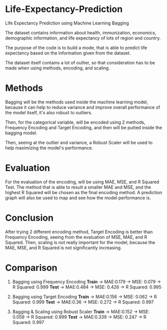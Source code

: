 # Life-Expectancy-Prediction
Life Expectancy Prediction using Machine Learning Bagging

The dataset contains information about health, immunization, economics, demographic information, and life expectancy of lots of region and country.

The purpose of the code is to build a mode, that is able to predict life expectancy based on the information given from the dataset.

The dataset itself contains a lot of outlier, so that consideration has to be made when using methods, encoding, and scaling.

# Methods
Bagging will be the methods used inside the machine learning model, because it can help to reduce variance and improve overall performance of the model itself, it's also robust to outliers.

Then, for the categorical variable, will be encoded using 2 methods, Frequency Encoding and Target Encoding, and then will be putted inside the bagging model.

Then, seeing at the outlier and variance, a Robust Scaler will be used to help maximizing the model's performance.

# Evaluation
For the evaluation of the encoding, will be using MAE, MSE, and R Squared Test. The method that is able to result a smaller MAE and MSE, and the highest R Squared will be chosen as the final encoding method. A prediction graph will also be used to map and see how the model performance is.

# Conclusion
After trying 2 different encoding method, Target Encoding is better than Frequency Encoding, seeing from the evaluation of MSE, MAE, and R Squared.
Then, scaling is not really important for the model, because the MAE, MSE, and R Squared is not significantly increasing.

# Comparison
1. Bagging using Frequency Encoding
**Train**
-> MAE:0.179
-> MSE: 0.079
-> R Squared: 0.999
**Test**
-> MAE:0.484
-> MSE: 0.426
-> R Squared: 0.995

2. Bagging using Target Encoding
**Train**
-> MAE:0.156
-> MSE: 0.062
-> R Squared: 0.999
**Test**
-> MAE:0.36
-> MSE: 0.272
-> R Squared: 0.997

3. Bagging & Scaling using Robust Scaler
**Train**
-> MAE:0.152
-> MSE: 0.059
-> R Squared: 0.999
**Test**
-> MAE:0.339
-> MSE: 0.247
-> R Squared: 0.997
